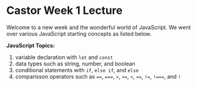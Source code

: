 # Castor Week 1 Lecture

Welcome to a new week and the wonderful world of JavaScript. We went over various JavaScript starting concepts as listed below.

**JavaScript Topics:**

1. variable declaration with `let` and `const`
1. data types such as string, number, and boolean
1. conditional statements with `if`, `else if`, and `else`
1. comparisson operators such as `==`, `===`, `>`, `>=`, `<`, `<=`, `!=`, `!===`, and `!`
